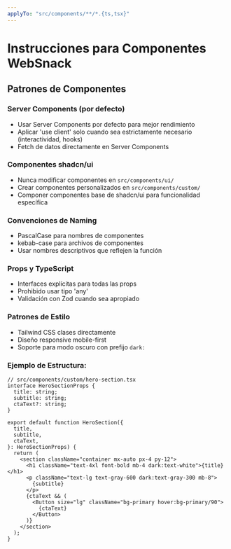 ```yaml
---
applyTo: "src/components/**/*.{ts,tsx}"
---
```


# Instrucciones para Componentes WebSnack

## Patrones de Componentes

### Server Components (por defecto)

- Usar Server Components por defecto para mejor rendimiento
- Aplicar 'use client' solo cuando sea estrictamente necesario (interactividad, hooks)
- Fetch de datos directamente en Server Components

### Componentes shadcn/ui

- Nunca modificar componentes en `src/components/ui/`
- Crear componentes personalizados en `src/components/custom/`
- Componer componentes base de shadcn/ui para funcionalidad específica

### Convenciones de Naming

- PascalCase para nombres de componentes
- kebab-case para archivos de componentes
- Usar nombres descriptivos que reflejen la función

### Props y TypeScript

- Interfaces explícitas para todas las props
- Prohibido usar tipo 'any'
- Validación con Zod cuando sea apropiado

### Patrones de Estilo

- Tailwind CSS clases directamente
- Diseño responsive mobile-first
- Soporte para modo oscuro con prefijo `dark:`

### Ejemplo de Estructura:

```tsx
// src/components/custom/hero-section.tsx
interface HeroSectionProps {
  title: string;
  subtitle: string;
  ctaText?: string;
}

export default function HeroSection({
  title,
  subtitle,
  ctaText,
}: HeroSectionProps) {
  return (
    <section className="container mx-auto px-4 py-12">
      <h1 className="text-4xl font-bold mb-4 dark:text-white">{title}</h1>
      <p className="text-lg text-gray-600 dark:text-gray-300 mb-8">
        {subtitle}
      </p>
      {ctaText && (
        <Button size="lg" className="bg-primary hover:bg-primary/90">
          {ctaText}
        </Button>
      )}
    </section>
  );
}
```
